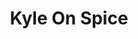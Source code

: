 ---
mission_id: spice
editorsChoice:
title: "Kyle On Spice"
authors: 
    - "Jason Burton"
    - "Arthur Sharp"
date:
filename: 
description: ""
cover: "spice.png"
levelReplaced:	SECBASE
difficulty: no
bm:	no
fme: no
wax: no
three_do: no
voc: no
gmd: no
vue: no
lfd: no
base: "New level from scratch" 
editors: "Unknown"

---
